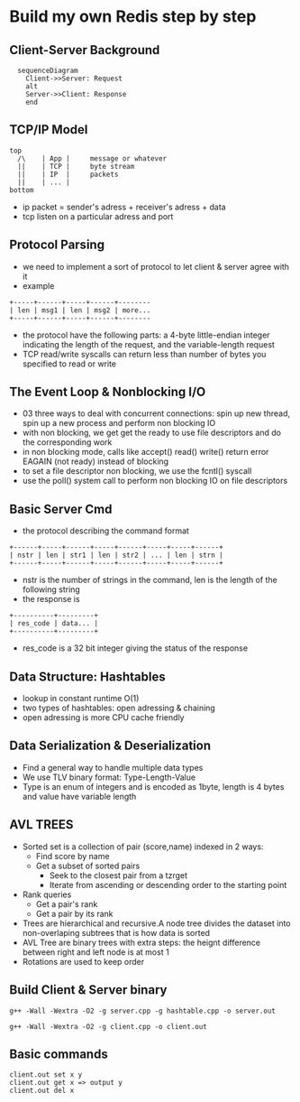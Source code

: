 # Build my own Redis step by step

## Client-Server Background

```mermaid
  sequenceDiagram
    Client->>Server: Request
    alt
    Server->>Client: Response
    end
```

## TCP/IP Model

```
top
  /\    | App |     message or whatever
  ||    | TCP |     byte stream
  ||    | IP  |     packets
  ||    | ... |
bottom
```

- ip packet = sender's adress + receiver's adress + data
- tcp listen on a particular adress and port

## Protocol Parsing

- we need to implement a sort of protocol to let client & server agree with it
- example

```
+-----+------+-----+------+--------
| len | msg1 | len | msg2 | more...
+-----+------+-----+------+--------
```

- the protocol have the following parts: a 4-byte little-endian integer indicating the length of the request, and the variable-length request
- TCP read/write syscalls can return less than number of bytes you specified to read or write

## The Event Loop & Nonblocking I/O

- 03 three ways to deal with concurrent connections: spin up new thread, spin up a new process and perform non blocking IO
- with non blocking, we get get the ready to use file descriptors and do the corresponding work
- in non blocking mode, calls like accept() read() write() return error EAGAIN (not ready) instead of blocking
- to set a file descriptor non blocking, we use the fcntl() syscall
- use the poll() system call to perform non blocking IO on file descriptors

## Basic Server Cmd

- the protocol describing the command format

```
+------+-----+------+-----+------+-----+-----+------+
| nstr | len | str1 | len | str2 | ... | len | strn |
+------+-----+------+-----+------+-----+-----+------+
```

- nstr is the number of strings in the command, len is the length of the following string
- the response is

```
+----------+---------+
| res_code | data... |
+----------+---------+
```

- res_code is a 32 bit integer giving the status of the response

## Data Structure: Hashtables

- lookup in constant runtime O(1)
- two types of hashtables: open adressing & chaining
- open adressing is more CPU cache friendly

## Data Serialization & Deserialization

- Find a general way to handle multiple data types
- We use TLV binary format: Type-Length-Value
- Type is an enum of integers and is encoded as 1byte, length is 4 bytes and value have variable length

## AVL TREES

- Sorted set is a collection of pair (score,name) indexed in 2 ways:
  - Find score by name
  - Get a subset of sorted pairs
    - Seek to the closest pair from a tzrget
    - Iterate from ascending or descending order to the starting point
- Rank queries
  - Get a pair's rank
  - Get a pair by its rank
- Trees are hierarchical and recursive.A node tree divides the dataset into non-overlaping subtrees that is how data is sorted
- AVL Tree are binary trees with extra steps: the heignt difference between right and left node is at most 1
- Rotations are used to keep order

## Build Client & Server binary

```
g++ -Wall -Wextra -O2 -g server.cpp -g hashtable.cpp -o server.out

g++ -Wall -Wextra -O2 -g client.cpp -o client.out
```

## Basic commands

```
client.out set x y
client.out get x => output y
client.out del x
```
